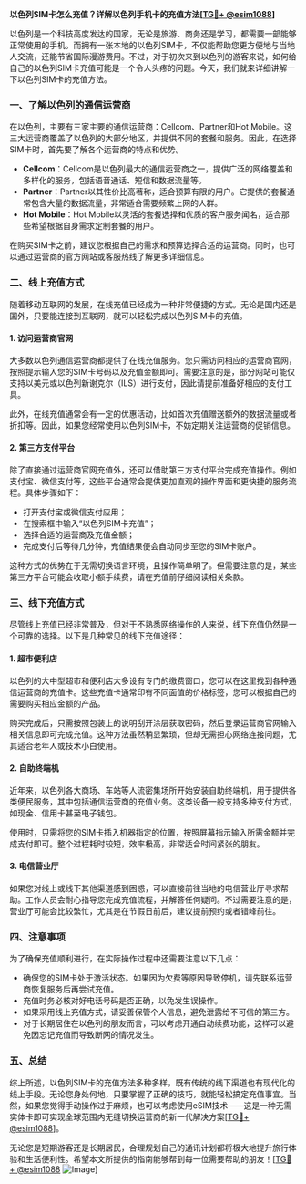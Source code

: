 **以色列SIM卡怎么充值？详解以色列手机卡的充值方法[[TG💪+ @esim1088](https://t.me/s/esim1088)]**

以色列是一个科技高度发达的国家，无论是旅游、商务还是学习，都需要一部能够正常使用的手机。而拥有一张本地的以色列SIM卡，不仅能帮助您更方便地与当地人交流，还能节省国际漫游费用。不过，对于初次来到以色列的游客来说，如何给自己的以色列SIM卡充值可能是一个令人头疼的问题。今天，我们就来详细讲解一下以色列SIM卡的充值方法。

### 一、了解以色列的通信运营商

在以色列，主要有三家主要的通信运营商：Cellcom、Partner和Hot Mobile。这三大运营商覆盖了以色列的大部分地区，并提供不同的套餐和服务。因此，在选择SIM卡时，首先要了解各个运营商的特点和优势。

- **Cellcom**：Cellcom是以色列最大的通信运营商之一，提供广泛的网络覆盖和多样化的服务，包括语音通话、短信和数据流量等。
- **Partner**：Partner以其性价比高著称，适合预算有限的用户。它提供的套餐通常包含大量的数据流量，非常适合需要频繁上网的人群。
- **Hot Mobile**：Hot Mobile以灵活的套餐选择和优质的客户服务闻名，适合那些希望根据自身需求定制套餐的用户。

在购买SIM卡之前，建议您根据自己的需求和预算选择合适的运营商。同时，也可以通过运营商的官方网站或客服热线了解更多详细信息。

### 二、线上充值方式

随着移动互联网的发展，在线充值已经成为一种非常便捷的方式。无论是国内还是国外，只要能连接到互联网，就可以轻松完成以色列SIM卡的充值。

#### 1. 访问运营商官网

大多数以色列通信运营商都提供了在线充值服务。您只需访问相应的运营商官网，按照提示输入您的SIM卡号码以及充值金额即可。需要注意的是，部分网站可能仅支持以美元或以色列新谢克尔（ILS）进行支付，因此请提前准备好相应的支付工具。

此外，在线充值通常会有一定的优惠活动，比如首次充值赠送额外的数据流量或者折扣等。因此，如果您经常使用以色列SIM卡，不妨定期关注运营商的促销信息。

#### 2. 第三方支付平台

除了直接通过运营商官网充值外，还可以借助第三方支付平台完成充值操作。例如支付宝、微信支付等，这些平台通常会提供更加直观的操作界面和更快捷的服务流程。具体步骤如下：

- 打开支付宝或微信支付应用；
- 在搜索框中输入“以色列SIM卡充值”；
- 选择合适的运营商及充值金额；
- 完成支付后等待几分钟，充值结果便会自动同步至您的SIM卡账户。

这种方式的优势在于无需切换语言环境，且操作简单明了。但需要注意的是，某些第三方平台可能会收取小额手续费，请在充值前仔细阅读相关条款。

### 三、线下充值方式

尽管线上充值已经非常普及，但对于不熟悉网络操作的人来说，线下充值仍然是一个可靠的选择。以下是几种常见的线下充值途径：

#### 1. 超市便利店

以色列的大中型超市和便利店大多设有专门的缴费窗口，您可以在这里找到各种通信运营商的充值卡。这些充值卡通常印有不同面值的价格标签，您可以根据自己的需要购买相应金额的产品。

购买完成后，只需按照包装上的说明刮开涂层获取密码，然后登录运营商官网输入相关信息即可完成充值。这种方法虽然稍显繁琐，但却无需担心网络连接问题，尤其适合老年人或技术小白使用。

#### 2. 自助终端机

近年来，以色列各大商场、车站等人流密集场所开始安装自助终端机，用于提供各类便民服务，其中包括通信运营商的充值业务。这类设备一般支持多种支付方式，如现金、信用卡甚至电子钱包。

使用时，只需将您的SIM卡插入机器指定的位置，按照屏幕指示输入所需金额并完成支付即可。整个过程耗时较短，效率极高，非常适合时间紧张的朋友。

#### 3. 电信营业厅

如果您对线上或线下其他渠道感到困惑，可以直接前往当地的电信营业厅寻求帮助。工作人员会耐心指导您完成充值流程，并解答任何疑问。不过需要注意的是，营业厅可能会比较繁忙，尤其是在节假日前后，建议提前预约或者错峰前往。

### 四、注意事项

为了确保充值顺利进行，在实际操作过程中还需要注意以下几点：

- 确保您的SIM卡处于激活状态。如果因为欠费等原因导致停机，请先联系运营商恢复服务后再尝试充值。
- 充值时务必核对好电话号码是否正确，以免发生误操作。
- 如果采用线上充值方式，请妥善保管个人信息，避免泄露给不可信的第三方。
- 对于长期居住在以色列的朋友而言，可以考虑开通自动续费功能，这样可以避免因忘记充值而导致断网的情况发生。

### 五、总结

综上所述，以色列SIM卡的充值方法多种多样，既有传统的线下渠道也有现代化的线上手段。无论您身处何地，只要掌握了正确的技巧，就能轻松搞定充值事宜。当然，如果您觉得手动操作过于麻烦，也可以考虑使用eSIM技术——这是一种无需实体卡即可实现全球范围内无缝切换运营商的新一代解决方案[[TG💪+ @esim1088](https://t.me/s/esim1088)]。

无论您是短期游客还是长期居民，合理规划自己的通讯计划都将极大地提升旅行体验和生活便利性。希望本文所提供的指南能够帮到每一位需要帮助的朋友！[[TG💪+ @esim1088](https://t.me/s/esim1088) ![Image](https://i.postimg.cc/4NQfJmqS/Snipaste-2025-05-13-00-14-12.png)]